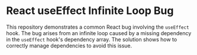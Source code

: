 # React useEffect Infinite Loop Bug
This repository demonstrates a common React bug involving the `useEffect` hook.  The bug arises from an infinite loop caused by a missing dependency in the `useEffect` hook's dependency array. The solution shows how to correctly manage dependencies to avoid this issue.